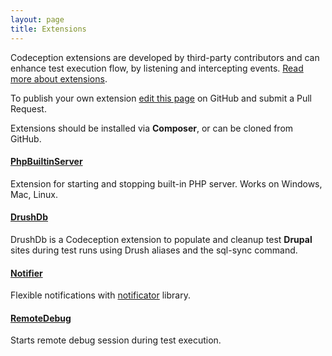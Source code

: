 ```yaml
---
layout: page
title: Extensions
---
```


Codeception extensions are developed by third-party contributors and can enhance test execution flow, by listening and intercepting events. [Read more about extensions](http://codeception.com/docs/08-Customization#Extension-classes).


<div class="alert alert-info">To publish your own extension <a href="https://github.com/Codeception/codeception.github.com/edit/master/extensions.markdown">edit this page</a> on GitHub and submit a Pull Request.</div>


Extensions should be installed via **Composer**, or can be cloned from GitHub.

#### [PhpBuiltinServer](https://github.com/tiger-seo/PhpBuiltinServer)

Extension for starting and stopping built-in PHP server. Works on Windows, Mac, Linux.

#### [DrushDb](https://github.com/pfaocle/DrushDb)

DrushDb is a Codeception extension to populate and cleanup test **Drupal** sites during test runs using Drush aliases and the sql-sync command.

#### [Notifier](https://github.com/Codeception/Notifier)

Flexible notifications with [notificator](https://github.com/namshi/notificator) library. 

#### [RemoteDebug](https://github.com/tiger-seo/codeception-remotedebug)

Starts remote debug session during test execution.

